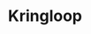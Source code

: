 ---
title: "Kringloop"
slug: "kringloop"
description: ""
type: "intern"
members:
    - name: "Linde Raats"
      major: "Crossmedia-ontwerp"
      minor: "Graphic Design"
      disk: "2de schijf"
thumbnail:
    url: "thumb.jpg"
    alt: ""
    height: 1
    width: 1
    text-color: "f29200"
    background-color: "f29200"
media:
    - url: "1.advertentie.jpg"
      type: "image"
created: 20/01/2017
order: 15
---